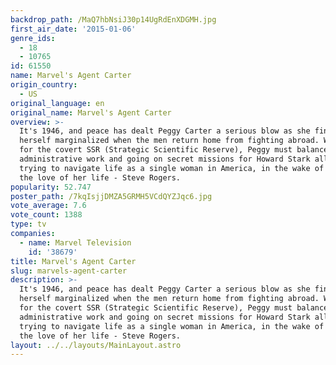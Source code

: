 ```yaml
---
backdrop_path: /MaQ7hbNsiJ30p14UgRdEnXDGMH.jpg
first_air_date: '2015-01-06'
genre_ids:
  - 18
  - 10765
id: 61550
name: Marvel's Agent Carter
origin_country:
  - US
original_language: en
original_name: Marvel's Agent Carter
overview: >-
  It's 1946, and peace has dealt Peggy Carter a serious blow as she finds
  herself marginalized when the men return home from fighting abroad. Working
  for the covert SSR (Strategic Scientific Reserve), Peggy must balance doing
  administrative work and going on secret missions for Howard Stark all while
  trying to navigate life as a single woman in America, in the wake of losing
  the love of her life - Steve Rogers.
popularity: 52.747
poster_path: /7kqIsjjDMZA5GRMH5VCdQYZJqc6.jpg
vote_average: 7.6
vote_count: 1388
type: tv
companies:
  - name: Marvel Television
    id: '38679'
title: Marvel's Agent Carter
slug: marvels-agent-carter
description: >-
  It's 1946, and peace has dealt Peggy Carter a serious blow as she finds
  herself marginalized when the men return home from fighting abroad. Working
  for the covert SSR (Strategic Scientific Reserve), Peggy must balance doing
  administrative work and going on secret missions for Howard Stark all while
  trying to navigate life as a single woman in America, in the wake of losing
  the love of her life - Steve Rogers.
layout: ../../layouts/MainLayout.astro
---
```


